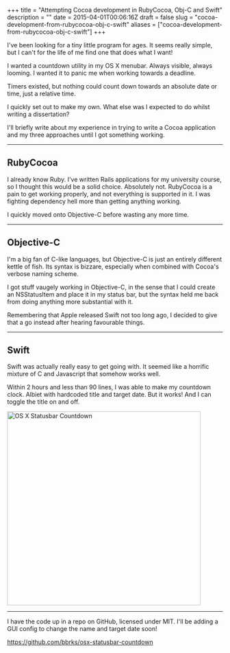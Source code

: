 +++
title = "Attempting Cocoa development in RubyCocoa, Obj-C and Swift"
description = ""
date = 2015-04-01T00:06:16Z
draft = false
slug = "cocoa-development-from-rubycocoa-obj-c-swift"
aliases = ["cocoa-development-from-rubycocoa-obj-c-swift"]
+++

I've been looking for a tiny little program for ages. It seems really simple, but I can't for the life of me find one that does what I want!

I wanted a countdown utility in my OS X menubar. Always visible, always looming. I wanted it to panic me when working towards a deadline.

Timers existed, but nothing could count down towards an absolute date or time, just a relative time.

I quickly set out to make my own. What else was I expected to do whilst writing a dissertation?

I'll briefly write about my experience in trying to write a Cocoa application and my three approaches until I got something working.

---

## RubyCocoa

I already know Ruby. I've written Rails applications for my university course, so I thought this would be a solid choice. Absolutely not. RubyCocoa is a pain to get working properly, and not everything is supported in it. I was fighting dependency hell more than getting anything working.

I quickly moved onto Objective-C before wasting any more time.

---

## Objective-C

I'm a big fan of C-like languages, but Objective-C is just an entirely different kettle of fish. Its syntax is bizzare, especially when combined with Cocoa's verbose naming scheme.

I got stuff vaugely working in Objective-C, in the sense that I could create an NSStatusItem and place it in my status bar, but the syntax held me back from doing anything more substantial with it.

Remembering that Apple released Swift not too long ago, I decided to give that a go instead after hearing favourable things.

---

## Swift

Swift was actually really easy to get going with. It seemed like a horrific mixture of C and Javascript that somehow works well.

Within 2 hours and less than 90 lines, I was able to make my countdown clock. Albiet with hardcoded title and target date. But it works! And I can toggle the title on and off.

<img src="/posts/images/2015/04/osx-statusbar-countdown.png" width="452" alt="OS X Statusbar Countdown" />

---

I have the code up in a repo on GitHub, licensed under MIT. I'll be adding a GUI config to change the name and target date soon!

https://github.com/bbrks/osx-statusbar-countdown
